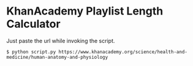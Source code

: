 # KhanAcademy Playlist Length Calculator
Just paste the url while invoking the script.
```console
$ python script.py https://www.khanacademy.org/science/health-and-medicine/human-anatomy-and-physiology
```
